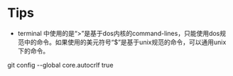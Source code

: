 
# Tips
* terminal 中使用的是“>”是基于dos内核的command-lines，只能使用dos规范中的命令。如果使用的美元符号“$”是基于unix规范的命令，可以通用unix下的命令。

git config --global core.autocrlf true 